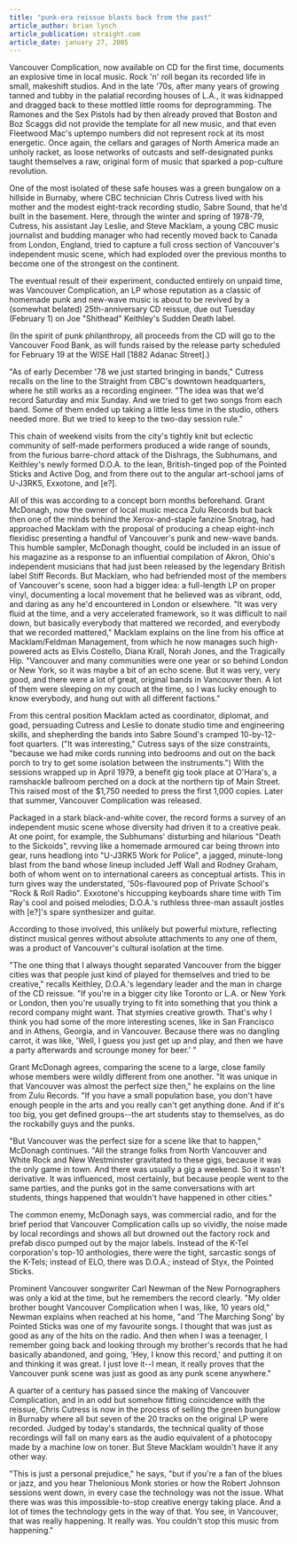 ```yaml
---
title: "punk-era reissue blasts back from the past"
article_author: brian lynch
article_publication: straight.com
article_date: january 27, 2005
---
```

Vancouver Complication, now available on CD for the first time, documents an explosive time in local music. Rock 'n' roll began its recorded life in small, makeshift studios. And in the late '70s, after many years of growing tanned and tubby in the palatial recording houses of L.A., it was kidnapped and dragged back to these mottled little rooms for deprogramming. The Ramones and the Sex Pistols had by then already proved that Boston and Boz Scaggs did not provide the template for all new music, and that even Fleetwood Mac's uptempo numbers did not represent rock at its most energetic. Once again, the cellars and garages of North America made an unholy racket, as loose networks of outcasts and self-designated punks taught themselves a raw, original form of music that sparked a pop-culture revolution.

One of the most isolated of these safe houses was a green bungalow on a hillside in Burnaby, where CBC technician Chris Cutress lived with his mother and the modest eight-track recording studio, Sabre Sound, that he'd built in the basement. Here, through the winter and spring of 1978-79, Cutress, his assistant Jay Leslie, and Steve Macklam, a young CBC music journalist and budding manager who had recently moved back to Canada from London, England, tried to capture a full cross section of Vancouver's independent music scene, which had exploded over the previous months to become one of the strongest on the continent.

The eventual result of their experiment, conducted entirely on unpaid time, was Vancouver Complication, an LP whose reputation as a classic of homemade punk and new-wave music is about to be revived by a (somewhat belated) 25th-anniversary CD reissue, due out Tuesday (February 1) on Joe "Shithead" Keithley's Sudden Death label.

(In the spirit of punk philanthropy, all proceeds from the CD will go to the Vancouver Food Bank, as will funds raised by the release party scheduled for February 19 at the WISE Hall [1882 Adanac Street].)

"As of early December '78 we just started bringing in bands," Cutress recalls on the line to the Straight from CBC's downtown headquarters, where he still works as a recording engineer. "The idea was that we'd record Saturday and mix Sunday. And we tried to get two songs from each band. Some of them ended up taking a little less time in the studio, others needed more. But we tried to keep to the two-day session rule."

This chain of weekend visits from the city's tightly knit but eclectic community of self-made performers produced a wide range of sounds, from the furious barre-chord attack of the Dishrags, the Subhumans, and Keithley's newly formed D.O.A. to the lean, British-tinged pop of the Pointed Sticks and Active Dog, and from there out to the angular art-school jams of U-J3RK5, Exxotone, and [e?].

All of this was according to a concept born months beforehand. Grant McDonagh, now the owner of local music mecca Zulu Records but back then one of the minds behind the Xerox-and-staple fanzine Snotrag, had approached Macklam with the proposal of producing a cheap eight-inch flexidisc presenting a handful of Vancouver's punk and new-wave bands. This humble sampler, McDonagh thought, could be included in an issue of his magazine as a response to an influential compilation of Akron, Ohio's independent musicians that had just been released by the legendary British label Stiff Records. But Macklam, who had befriended most of the members of Vancouver's scene, soon had a bigger idea: a full-length LP on proper vinyl, documenting a local movement that he believed was as vibrant, odd, and daring as any he'd encountered in London or elsewhere.
"It was very fluid at the time, and a very accelerated framework, so it was difficult to nail down, but basically everybody that mattered we recorded, and everybody that we recorded mattered," Macklam explains on the line from his office at Macklam/Feldman Management, from which he now manages such high-powered acts as Elvis Costello, Diana Krall, Norah Jones, and the Tragically Hip. "Vancouver and many communities were one year or so behind London or New York, so it was maybe a bit of an echo scene. But it was very, very good, and there were a lot of great, original bands in Vancouver then. A lot of them were sleeping on my couch at the time, so I was lucky enough to know everybody, and hung out with all different factions."

From this central position Macklam acted as coordinator, diplomat, and goad, persuading Cutress and Leslie to donate studio time and engineering skills, and shepherding the bands into Sabre Sound's cramped 10-by-12-foot quarters. ("It was interesting," Cutress says of the size constraints, "because we had mike cords running into bedrooms and out on the back porch to try to get some isolation between the instruments.")
With the sessions wrapped up in April 1979, a benefit gig took place at O'Hara's, a ramshackle ballroom perched on a dock at the northern tip of Main Street. This raised most of the $1,750 needed to press the first 1,000 copies. Later that summer, Vancouver Complication was released.

Packaged in a stark black-and-white cover, the record forms a survey of an independent music scene whose diversity had driven it to a creative peak. At one point, for example, the Subhumans' disturbing and hilarious "Death to the Sickoids", revving like a homemade armoured car being thrown into gear, runs headlong into "U-J3RK5 Work for Police", a jagged, minute-long blast from the band whose lineup included Jeff Wall and Rodney Graham, both of whom went on to international careers as conceptual artists. This in turn gives way the understated, '50s-flavoured pop of Private School's "Rock &amp; Roll Radio". Exxotone's hiccupping keyboards share time with Tim Ray's cool and poised melodies; D.O.A.'s ruthless three-man assault jostles with [e?]'s spare synthesizer and guitar.

According to those involved, this unlikely but powerful mixture, reflecting distinct musical genres without absolute attachments to any one of them, was a product of Vancouver's cultural isolation at the time.

"The one thing that I always thought separated Vancouver from the bigger cities was that people just kind of played for themselves and tried to be creative," recalls Keithley, D.O.A.'s legendary leader and the man in charge of the CD reissue. "If you're in a bigger city like Toronto or L.A. or New York or London, then you're usually trying to fit into something that you think a record company might want. That stymies creative growth. That's why I think you had some of the more interesting scenes, like in San Francisco and in Athens, Georgia, and in Vancouver. Because there was no dangling carrot, it was like, 'Well, I guess you just get up and play, and then we have a party afterwards and scrounge money for beer.' "

Grant McDonagh agrees, comparing the scene to a large, close family whose members were wildly different from one another. "It was unique in that Vancouver was almost the perfect size then," he explains on the line from Zulu Records. "If you have a small population base, you don't have enough people in the arts and you really can't get anything done. And if it's too big, you get defined groups--the art students stay to themselves, as do the rockabilly guys and the punks.

"But Vancouver was the perfect size for a scene like that to happen," McDonagh continues. "All the strange folks from North Vancouver and White Rock and New Westminster gravitated to these gigs, because it was the only game in town. And there was usually a gig a weekend. So it wasn't derivative. It was influenced, most certainly, but because people went to the same parties, and the punks got in the same conversations with art students, things happened that wouldn't have happened in other cities."

The common enemy, McDonagh says, was commercial radio, and for the brief period that Vancouver Complication calls up so vividly, the noise made by local recordings and shows all but drowned out the factory rock and prefab disco pumped out by the major labels. Instead of the K-Tel corporation's top-10 anthologies, there were the tight, sarcastic songs of the K-Tels; instead of ELO, there was D.O.A.; instead of Styx, the Pointed Sticks.

Prominent Vancouver songwriter Carl Newman of the New Pornographers was only a kid at the time, but he remembers the record clearly. "My older brother bought Vancouver Complication when I was, like, 10 years old," Newman explains when reached at his home, "and 'The Marching Song' by Pointed Sticks was one of my favourite songs. I thought that was just as good as any of the hits on the radio. And then when I was a teenager, I remember going back and looking through my brother's records that he had basically abandoned, and going, 'Hey, I know this record,' and putting it on and thinking it was great. I just love it--I mean, it really proves that the Vancouver punk scene was just as good as any punk scene anywhere."

A quarter of a century has passed since the making of Vancouver Complication, and in an odd but somehow fitting coincidence with the reissue, Chris Cutress is now in the process of selling the green bungalow in Burnaby where all but seven of the 20 tracks on the original LP were recorded. Judged by today's standards, the technical quality of those recordings will fall on many ears as the audio equivalent of a photocopy made by a machine low on toner. But Steve Macklam wouldn't have it any other way.

"This is just a personal prejudice," he says, "but if you're a fan of the blues or jazz, and you hear Thelonious Monk stories or how the Robert Johnson sessions went down, in every case the technology was not the issue. What there was was this impossible-to-stop creative energy taking place. And a lot of times the technology gets in the way of that. You see, in Vancouver, that was really happening. It really was. You couldn't stop this music from happening."
